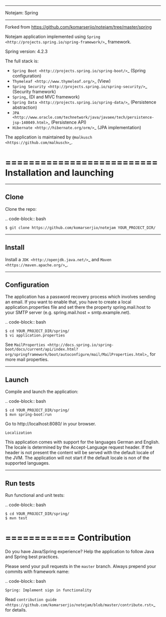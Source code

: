 ***************
Notejam: Spring
***************

Forked from https://github.com/komarserjio/notejam/tree/master/spring

Notejam application implemented using `Spring <http://projects.spring.io/spring-framework/>`_ framework.

Spring version: 4.2.3

The full stack is:

- `Spring Boot <http://projects.spring.io/spring-boot/>`_ (Spring configuration)
- `Thymeleaf <http://www.thymeleaf.org/>`_ (View)
- `Spring Security <http://projects.spring.io/spring-security/>`_ (Security framework)
- `Spring`_ (DI and MVC framework)
- `Spring Data <http://projects.spring.io/spring-data/>`_ (Persistence abstraction)
- `JPA <http://www.oracle.com/technetwork/java/javaee/tech/persistence-jsp-140049.html>`_ (Persistence API)
- `Hibernate <http://hibernate.org/orm/>`_ (JPA implementation)

The application is maintained by `@malkusch <https://github.com/malkusch>`_.

==========================
Installation and launching
==========================

-----
Clone
-----

Clone the repo:

.. code-block:: bash

    $ git clone https://github.com/komarserjio/notejam YOUR_PROJECT_DIR/

-------
Install
-------

Install a `JDK <http://openjdk.java.net/>`_ and `Maven <https://maven.apache.org/>`_.

-------------
Configuration
-------------

The application has a password recovery process which involves sending an email.
If you want to enable that, you have to create a local application.properties file
and set there the property spring.mail.host to your SMTP server (e.g. spring.mail.host = smtp.example.net).

.. code-block:: bash

    $ cd YOUR_PROJECT_DIR/spring/
    $ vi application.properties

See `MailProperties <http://docs.spring.io/spring-boot/docs/current/api/index.html?org/springframework/boot/autoconfigure/mail/MailProperties.html>`_
for more mail properties.

------
Launch
------

Compile and launch the application:

.. code-block:: bash

    $ cd YOUR_PROJECT_DIR/spring/
    $ mvn spring-boot:run

Go to http://localhost:8080/ in your browser.

~~~~~~~~~~~~
Localization
~~~~~~~~~~~~

This application comes with support for the languages German and English. The locale is
determined by the Accept-Language request header. If the header is not present the
content will be served with the default locale of the JVM. The application will not
start if the default locale is non of the supported languages.

---------
Run tests
---------

Run functional and unit tests:

.. code-block:: bash

    $ cd YOUR_PROJECT_DIR/spring/
    $ mvn test

============
Contribution
============

Do you have Java/Spring experience? Help the application to follow Java and Spring best practices.

Please send your pull requests in the ``master`` branch.
Always prepend your commits with framework name:

.. code-block:: bash

    Spring: Implement sign in functionality

Read `contribution guide <https://github.com/komarserjio/notejam/blob/master/contribute.rst>`_ for details.
